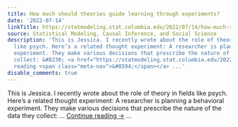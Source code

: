 ```yaml
---
title: How much should theories guide learning through experiments?
date: '2022-07-14'
linkTitle: https://statmodeling.stat.columbia.edu/2022/07/14/how-much-should-theories-guide-learning-through-experiments/
source: Statistical Modeling, Causal Inference, and Social Science
description: 'This is Jessica. I recently wrote about the role of theory in fields
  like psych. Here’s a related thought experiment: A researcher is planning a behavioral
  experiment. They make various decisions that prescribe the nature of the data they
  collect: &#8230; <a href="https://statmodeling.stat.columbia.edu/2022/07/14/how-much-should-theories-guide-learning-through-experiments/">Continue
  reading <span class="meta-nav">&#8594;</span></a> ...'
disable_comments: true
---
```

This is Jessica. I recently wrote about the role of theory in fields like psych. Here’s a related thought experiment: A researcher is planning a behavioral experiment. They make various decisions that prescribe the nature of the data they collect: &#8230; <a href="https://statmodeling.stat.columbia.edu/2022/07/14/how-much-should-theories-guide-learning-through-experiments/">Continue reading <span class="meta-nav">&#8594;</span></a> ...